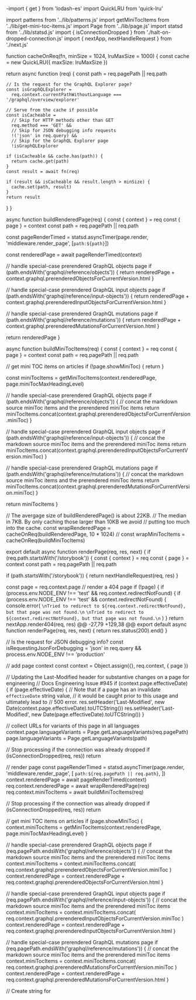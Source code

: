 -import { get } from 'lodash-es'
import QuickLRU from 'quick-lru'

import patterns from '../lib/patterns.js'
import getMiniTocItems from '../lib/get-mini-toc-items.js'
import Page from '../lib/page.js'
import statsd from '../lib/statsd.js'
import { isConnectionDropped } from './halt-on-dropped-connection.js'
import { nextApp, nextHandleRequest } from './next.js'

function cacheOnReq(fn, minSize = 1024, lruMaxSize = 1000) {
  const cache = new QuickLRU({ maxSize: lruMaxSize })

  return async function (req) {
    const path = req.pagePath || req.path

    // Is the request for the GraphQL Explorer page?
    const isGraphQLExplorer =
      req.context.currentPathWithoutLanguage === '/graphql/overview/explorer'

    // Serve from the cache if possible
    const isCacheable =
      // Skip for HTTP methods other than GET
      req.method === 'GET' &&
      // Skip for JSON debugging info requests
      !('json' in req.query) &&
      // Skip for the GraphQL Explorer page
      !isGraphQLExplorer

    if (isCacheable && cache.has(path)) {
      return cache.get(path)
    }
    const result = await fn(req)

    if (result && isCacheable && result.length > minSize) {
      cache.set(path, result)
    }
    return result
  }
}

async function buildRenderedPage(req) {
  const { context } = req
  const { page } = context
  const path = req.pagePath || req.path

  const pageRenderTimed = statsd.asyncTimer(page.render, 'middleware.render_page', [`path:${path}`])

  const renderedPage = await pageRenderTimed(context)

  // handle special-case prerendered GraphQL objects page
  if (path.endsWith('graphql/reference/objects')) {
    return renderedPage + context.graphql.prerenderedObjectsForCurrentVersion.html
  }

  // handle special-case prerendered GraphQL input objects page
  if (path.endsWith('graphql/reference/input-objects')) {
    return renderedPage + context.graphql.prerenderedInputObjectsForCurrentVersion.html
  }

  // handle special-case prerendered GraphQL mutations page
  if (path.endsWith('graphql/reference/mutations')) {
    return renderedPage + context.graphql.prerenderedMutationsForCurrentVersion.html
  }

  return renderedPage
}

async function buildMiniTocItems(req) {
  const { context } = req
  const { page } = context
  const path = req.pagePath || req.path

  // get mini TOC items on articles
  if (!page.showMiniToc) {
    return
  }

  const miniTocItems = getMiniTocItems(context.renderedPage, page.miniTocMaxHeadingLevel)

  // handle special-case prerendered GraphQL objects page
  if (path.endsWith('graphql/reference/objects')) {
    // concat the markdown source miniToc items and the prerendered miniToc items
    return miniTocItems.concat(context.graphql.prerenderedObjectsForCurrentVersion.miniToc)
  }

  // handle special-case prerendered GraphQL input objects page
  if (path.endsWith('graphql/reference/input-objects')) {
    // concat the markdown source miniToc items and the prerendered miniToc items
    return miniTocItems.concat(context.graphql.prerenderedInputObjectsForCurrentVersion.miniToc)
  }

  // handle special-case prerendered GraphQL mutations page
  if (path.endsWith('graphql/reference/mutations')) {
    // concat the markdown source miniToc items and the prerendered miniToc items
    return miniTocItems.concat(context.graphql.prerenderedMutationsForCurrentVersion.miniToc)
  }

  return miniTocItems
}

// The avergage size of buildRenderedPage() is about 22KB.
// The median in 7KB. By only caching those larger than 10KB we avoid
// putting too much into the cache.
const wrapRenderedPage = cacheOnReq(buildRenderedPage, 10 * 1024)
// const wrapMiniTocItems = cacheOnReq(buildMiniTocItems)

export default async function renderPage(req, res, next) {
  if (req.path.startsWith('/storybook')) {
  const { context } = req
  const { page } = context
  const path = req.pagePath || req.path

  if (path.startsWith('/storybook')) {
    return nextHandleRequest(req, res)
  }

  const page = req.context.page
  // render a 404 page
  if (!page) {
    if (process.env.NODE_ENV !== 'test' && req.context.redirectNotFound) {
    if (process.env.NODE_ENV !== 'test' && context.redirectNotFound) {
      console.error(
        `\nTried to redirect to ${req.context.redirectNotFound}, but that page was not found.\n`
        `\nTried to redirect to ${context.redirectNotFound}, but that page was not found.\n`
      )
    }
    return nextApp.render404(req, res)
@@ -27,79 +129,38 @@ export default async function renderPage(req, res, next) {
    return res.status(200).end()
  }

  // Is the request for JSON debugging info?
  const isRequestingJsonForDebugging = 'json' in req.query && process.env.NODE_ENV !== 'production'

  // add page context
  const context = Object.assign({}, req.context, { page })

  // Updating the Last-Modified header for substantive changes on a page for engineering
  // Docs Engineering Issue #945
  if (context.page.effectiveDate) {
  if (page.effectiveDate) {
    // Note that if a page has an invalidate `effectiveDate` string value,
    // it would be caught prior to this usage and ultimately lead to
    // 500 error.
    res.setHeader('Last-Modified', new Date(context.page.effectiveDate).toUTCString())
    res.setHeader('Last-Modified', new Date(page.effectiveDate).toUTCString())
  }

  // collect URLs for variants of this page in all languages
  context.page.languageVariants = Page.getLanguageVariants(req.pagePath)
  page.languageVariants = Page.getLanguageVariants(path)

  // Stop processing if the connection was already dropped
  if (isConnectionDropped(req, res)) return

  // render page
  const pageRenderTimed = statsd.asyncTimer(page.render, 'middleware.render_page', [
    `path:${req.pagePath || req.path}`,
  ])
  context.renderedPage = await pageRenderTimed(context)
  req.context.renderedPage = await wrapRenderedPage(req)
  req.context.miniTocItems = await buildMiniTocItems(req)

  // Stop processing if the connection was already dropped
  if (isConnectionDropped(req, res)) return

  // get mini TOC items on articles
  if (page.showMiniToc) {
    context.miniTocItems = getMiniTocItems(context.renderedPage, page.miniTocMaxHeadingLevel)
  }

  // handle special-case prerendered GraphQL objects page
  if (req.pagePath.endsWith('graphql/reference/objects')) {
    // concat the markdown source miniToc items and the prerendered miniToc items
    context.miniTocItems = context.miniTocItems.concat(
      req.context.graphql.prerenderedObjectsForCurrentVersion.miniToc
    )
    context.renderedPage =
      context.renderedPage + req.context.graphql.prerenderedObjectsForCurrentVersion.html
  }

  // handle special-case prerendered GraphQL input objects page
  if (req.pagePath.endsWith('graphql/reference/input-objects')) {
    // concat the markdown source miniToc items and the prerendered miniToc items
    context.miniTocItems = context.miniTocItems.concat(
      req.context.graphql.prerenderedInputObjectsForCurrentVersion.miniToc
    )
    context.renderedPage =
      context.renderedPage + req.context.graphql.prerenderedInputObjectsForCurrentVersion.html
  }

  // handle special-case prerendered GraphQL mutations page
  if (req.pagePath.endsWith('graphql/reference/mutations')) {
    // concat the markdown source miniToc items and the prerendered miniToc items
    context.miniTocItems = context.miniTocItems.concat(
      req.context.graphql.prerenderedMutationsForCurrentVersion.miniToc
    )
    context.renderedPage =
      context.renderedPage + req.context.graphql.prerenderedMutationsForCurrentVersion.html
  }

  // Create string for <title> tag
  context.page.fullTitle = context.page.titlePlainText
  page.fullTitle = page.titlePlainText

  // add localized ` - GitHub Docs` suffix to <title> tag (except for the homepage)
  if (!patterns.homepagePath.test(req.pagePath)) {
    context.page.fullTitle =
      context.page.fullTitle + ' - ' + context.site.data.ui.header.github_docs
  if (!patterns.homepagePath.test(path)) {
    page.fullTitle = page.fullTitle + ' - ' + context.site.data.ui.header.github_docs
  }

  // Is the request for JSON debugging info?
  const isRequestingJsonForDebugging = 'json' in req.query && process.env.NODE_ENV !== 'production'

  // `?json` query param for debugging request context
  if (isRequestingJsonForDebugging) {
    if (req.query.json.length > 1) {
@@ -115,8 +176,5 @@ export default async function renderPage(req, res, next) {
    }
  }

  // Hand rendering over to NextJS
  req.context.renderedPage = context.renderedPage
  req.context.miniTocItems = context.miniTocItems
  return nextHandleRequest(req, res)
}
